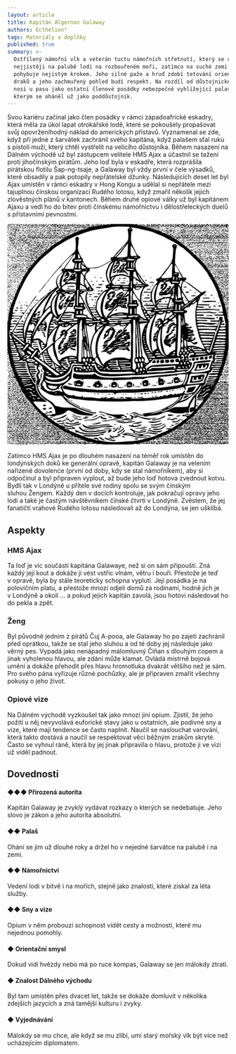 ```yaml
---
layout: article
title: Kapitán Algernon Galaway
authors: Ecthelion²
tags: Materiály a doplňky
published: true
summary: >-
  Ostřílený námořní vlk a veterán tuctu námořních střetnutí, který se cítí
  nejjistěji na palubě lodi na rozbouřeném moři, zatímco na suché zemi se
  pohybuje nejistým krokem. Jeho silné paže a hruď zdobí tetování orientálních
  draků a jeho zachmuřený pohled budí respekt. Na rozdíl od důstojnické šavle
  nosí u pasu jako ostatní členové posádky nebezpečně vyhlížející palaš, se
  kterým se oháněl už jako poddůstojník.
---
```


Svou kariéru začínal jako člen posádky v rámci západoafrické eskadry, která měla za úkol lapat otrokářské lodě, které se pokoušely propašovat svůj opovrženíhodný náklad do amerických přístavů. Vyznamenal se zde, když při jedné z šarvátek zachránil svého kapitána, když palašem sťal ruku s pistolí muži, který chtěl vystřelit na velícího důstojníka. Během nasazení na Dálném východě už byl zástupcem velitele HMS Ajax a účastnil se tažení proti jihočínským pirátům. Jeho loď byla v eskadře, která rozprášila pirátskou flotilu Šap-ng-tsaje, a Galaway byl vždy první v čele výsadků, které obsadily a pak potopily nepřátelské džunky. Následujících deset let byl Ajax umístěn v rámci eskadry v Hong Kongu a udělal si nepřátele mezi tajuplnou čínskou organizací Rudého lotosu, když zmařil několik jejich zlověstných plánů v kantonech. Během druhé opiové války už byl kapitánem Ajaxu a vedl ho do bitev proti čínskému námořnictvu i dělostřeleckých duelů s přístavními pevnostmi.

![](ship-3191808-960-720-opt.jpg)

Zatímco HMS Ajax je po dlouhém nasazení na téměř rok umístěn do londýnských doků ke generální opravě, kapitán Galaway je na velením nařízené dovolence (první od doby, kdy se stal námořníkem), aby si odpočinul a byl připraven vyplout, až bude jeho loď hotova zvednout kotvu. Bydlí tak v Londýně u přítele své rodiny spolu se svým čínským sluhou Žengem. Každý den v docích kontroluje, jak pokračují opravy jeho lodi a také je častým návštěvníkem čínské čtvrti v Londýně. Zvěstem, že jej fanatičtí vrahové Rudého lotosu následovali až do Londýna, se jen ušklíbá.

## Aspekty

### HMS Ajax

Ta loď je víc součástí kapitána Galawaye, než si on sám připouští. Zná každý její kout a dokáže ji vést vstříc vlnám, větru i bouři. Přestože je teď v opravě, byla by stále teoreticky schopna vyplutí. Její posádka je na polovičním platu, a přestože mnozí odjeli domů za rodinami, hodně jich je v Londýně a okolí … a pokud jejich kapitán zavolá, jsou hotovi následovat ho do pekla a zpět.

### Ženg

Byl původně jedním z pirátů Čuj A-pooa, ale Galaway ho po zajetí zachránil před oprátkou, takže se stal jeho sluhou a od té doby jej následuje jako věrný pes. Vypadá jako nenápadný málomluvný Číňan s dlouhým copem a jinak vyholenou hlavou, ale zdání může klamat. Ovládá mistrně bojová umění a dokáže přehodit přes hlavu hromotluka dvakrát většího než je sám. Pro svého pána vyřizuje různé pochůzky, ale je připraven zmařit všechny pokusy o jeho život.

### Opiové vize

Na Dálném východě vyzkoušel tak jako mnozí jiní opium. Zjistil, že jeho požití u něj nevyvolává euforické stavy jako u ostatních, ale podivné sny a vize, které mají tendence se často naplnit. Naučil se naslouchat varování, která takto dostává a naučil se respektovat věci běžným zrakům skryté. Často se vyhnul ráně, která by jej jinak připravila o hlavu, protože ji ve vizi už viděl padnout.

## Dovednosti

#### ◆◆◆ Přirozená autorita

Kapitán Galaway je zvyklý vydávat rozkazy o kterých se nedebatuje. Jeho slovo je zákon a jeho autorita absolutní.

#### ◆◆ Palaš

Ohání se jím už dlouhé roky a držel ho v nejedné šarvátce na palubě i na zemi.

#### ◆◆ Námořnictví

Vedení lodi v bitvě i na mořích, stejně jako znalosti, které získal za léta služby.

#### ◆◆ Sny a vize

Opium v něm probouzí schopnost vidět cesty a možnosti, které mu nejednou pomohly.

#### ◆ Orientační smysl

Dokud vidí hvězdy nebo má po ruce kompas, Galaway se jen málokdy ztratí.

#### ◆ Znalost Dálného východu

Byl tam umístěn přes dvacet let, takže se dokáže domluvit v několika zdejších jazycích a zná tamější kulturu i zvyky.

#### ◆ Vyjednávání

Málokdy se mu chce, ale když se mu zlíbí, umí starý mořský vlk být více než ucházejícím diplomatem.
